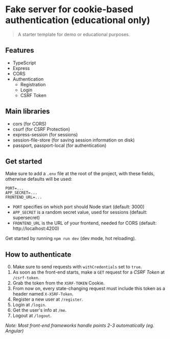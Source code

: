 # Fake server for cookie-based authentication (educational only)

> A starter template for demo or educational purposes.

## Features

- TypeScript
- Express
- CORS
- Authentication
  - Registration
  - Login
  - CSRF Token

## Main libraries

- cors (for CORS)
- csurf (for CSRF Protection)
- express-session (for sessions)
- session-file-store (for saving session information on disk)
- passport, passport-local (for authentication)

## Get started

Make sure to add a `.env` file at the root of the project, with these fields, otherwise defaults will be used:

```
PORT=...
APP_SECRET=...
FRONTEND_URL=...
```

- `PORT` specifies on which port should Node start (default: 3000)
- `APP_SECRET` is a random secret value, used for sessions (default: supersecret)
- `FRONTEND_URL` is the URL of your frontend, needed for CORS (default: http://localhost:4200)

Get started by running `npm run dev` (dev mode, hot reloading).

## How to authenticate

0. Make sure to send requests with `withCredentials` set to `true`.
1. As soon as the front-end starts, make a `GET` request for a _CSRF Token_ at `/csrf-token`.
2. Grab the token from the `XSRF-TOKEN` Cookie.
3. From now on, every state-changing request must include this token as a header named `X-XSRF-Token`.
4. Register a new user at `/register`.
5. Login at `/login`.
6. Get the user's info at `/me`.
7. Logout at `/logout`.

_Note: Most front-end frameworks handle points 2-3 automatically (eg. Angular)_